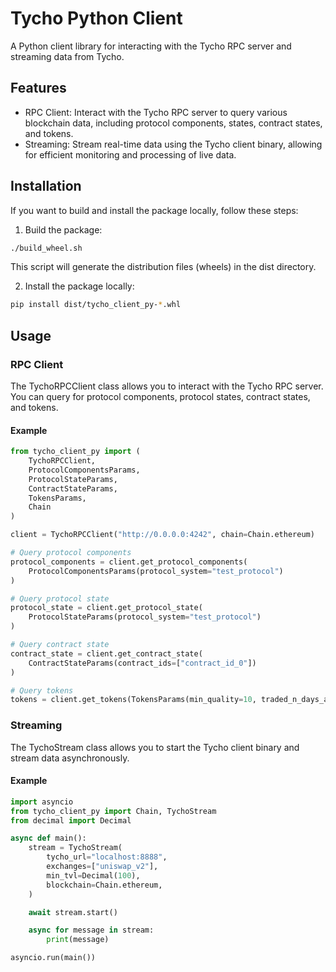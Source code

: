 # Tycho Python Client

A Python client library for interacting with the Tycho RPC server and streaming data from Tycho.

## Features
- RPC Client: Interact with the Tycho RPC server to query various blockchain data, including protocol components, states, contract states, and tokens.
- Streaming: Stream real-time data using the Tycho client binary, allowing for efficient monitoring and processing of live data.

## Installation

If you want to build and install the package locally, follow these steps:

1. Build the package:

```bash
./build_wheel.sh
```

This script will generate the distribution files (wheels) in the dist directory.

2. Install the package locally:

```bash
pip install dist/tycho_client_py-*.whl
```

## Usage

### RPC Client

The TychoRPCClient class allows you to interact with the Tycho RPC server. You can query for protocol components, protocol states, contract states, and tokens.

#### Example
```python
from tycho_client_py import (
    TychoRPCClient,
    ProtocolComponentsParams,
    ProtocolStateParams,
    ContractStateParams,
    TokensParams,
    Chain
)

client = TychoRPCClient("http://0.0.0.0:4242", chain=Chain.ethereum)

# Query protocol components
protocol_components = client.get_protocol_components(
    ProtocolComponentsParams(protocol_system="test_protocol")
)

# Query protocol state
protocol_state = client.get_protocol_state(
    ProtocolStateParams(protocol_system="test_protocol")
)

# Query contract state
contract_state = client.get_contract_state(
    ContractStateParams(contract_ids=["contract_id_0"])
)

# Query tokens
tokens = client.get_tokens(TokensParams(min_quality=10, traded_n_days_ago=30))

```

### Streaming

The TychoStream class allows you to start the Tycho client binary and stream data asynchronously.

#### Example

```python
import asyncio
from tycho_client_py import Chain, TychoStream
from decimal import Decimal

async def main():
    stream = TychoStream(
        tycho_url="localhost:8888",
        exchanges=["uniswap_v2"],
        min_tvl=Decimal(100),
        blockchain=Chain.ethereum,
    )

    await stream.start()

    async for message in stream:
        print(message)

asyncio.run(main())
```

